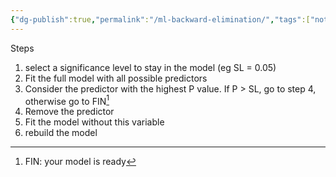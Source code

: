 ```yaml
---
{"dg-publish":true,"permalink":"/ml-backward-elimination/","tags":["notes"],"created":"2024-06-28T11:42:58.150+05:30","updated":"2024-07-06T19:50:05.853+05:30"}
---
```


Steps
1. select a significance level to stay in the model (eg SL = 0.05)
2. Fit the full model with all possible predictors
3. Consider the predictor with the highest P value. If P > SL, go to step 4, otherwise go to FIN[^1]
4. Remove the predictor
5. Fit the model without this variable
6. rebuild the model

[^1]: FIN: your model is ready